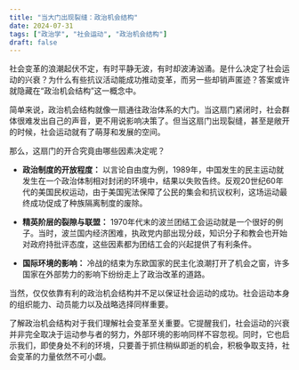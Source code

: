 ```yaml
---
title: "当大门出现裂缝：政治机会结构" 
date: 2024-07-31
tags: ["政治学", "社会运动", "政治机会结构"]
draft: false
---
```


社会变革的浪潮起伏不定，有时平静无波，有时却波涛汹涌。是什么决定了社会运动的兴衰？为什么有些抗议活动能成功推动变革，而另一些却销声匿迹？答案或许就隐藏在“政治机会结构”这一概念中。

简单来说，政治机会结构就像一扇通往政治体系的大门。当这扇门紧闭时，社会群体很难发出自己的声音，更不用说影响决策了。但当这扇门出现裂缝，甚至是敞开的时候，社会运动就有了萌芽和发展的空间。

那么，这扇门的开合究竟由哪些因素决定呢？ 

* **政治制度的开放程度：**  以言论自由度为例，1989年，中国发生的民主运动就发生在一个政治体制相对封闭的环境中，结果以失败告终。反观20世纪60年代的美国民权运动，由于美国宪法保障了公民的集会和抗议权利，这场运动最终成功促成了种族隔离制度的废除。

* **精英阶层的裂隙与联盟：**  1970年代末的波兰团结工会运动就是一个很好的例子。当时，波兰国内经济困难，执政党内部出现分歧，知识分子和教会也开始对政府持批评态度，这些因素都为团结工会的兴起提供了有利条件。

* **国际环境的影响：**  冷战的结束为东欧国家的民主化浪潮打开了机会之窗，许多国家在外部势力的影响下纷纷走上了政治改革的道路。

当然，仅仅依靠有利的政治机会结构并不足以保证社会运动的成功。社会运动本身的组织能力、动员能力以及战略选择同样重要。

了解政治机会结构对于我们理解社会变革至关重要。它提醒我们，社会运动的兴衰并非完全取决于运动参与者的努力，外部环境的影响同样不容忽视。同时，它也启示我们，即使身处不利的环境，只要善于抓住稍纵即逝的机会，积极争取支持，社会变革的力量依然不可小觑。 
